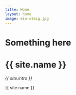 ```yaml
---
title: Home
layout: home
image: ein-steig.jpg
---
```


# Something here

# {{ site.name }}

*{{ site.intro }}*

{{ site.name }}

<!-- more -->

<!-- <p class="italic">Oh, hello, nice to meet you!</p> -->

<!-- <h1>{{ site.name }} hola</h1>

<p class="italic">Mi viaje personal por la vida, documentado a través de letras e imágenes.</p> -->

